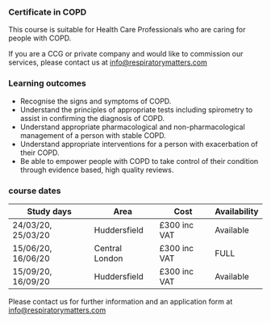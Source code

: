 ### Certificate in COPD

This course is suitable for Health Care Professionals who are caring for people with COPD.

If you are a CCG or private company and would like to commission our services, please contact us at info@respiratorymatters.com

### Learning outcomes

* Recognise the signs and symptoms of COPD.
* Understand the principles of appropriate tests including spirometry to assist in confirming the diagnosis of COPD.
* Understand appropriate pharmacological and non-pharmacological management of a person with stable COPD.
* Understand appropriate interventions for a person with exacerbation of their COPD.
* Be able to empower people with COPD to take control of their condition through evidence based, high quality reviews.

### course dates

| Study days          | Area          | Cost        | Availability|
|---------------------|---------------|-------------|-------------
| 24/03/20, 25/03/20  | Huddersfield  | £300 inc VAT| Available   |
| 15/06/20, 16/06/20  | Central London| £300 inc VAT| FULL        |  
| 15/09/20, 16/09/20  | Huddersfield  | £300 inc VAT| Available   |

Please contact us for further information and an application form at info@respiratorymatters.com

